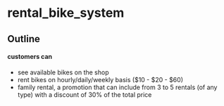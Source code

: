 # rental_bike_system

## Outline

#### customers can

- see available bikes on the shop
- rent bikes on hourly/daily/weekly basis ($10 - $20 - $60)
- family rental, a promotion that can include from 3 to 5 rentals (of any type) with a discount of 30% of the total price

